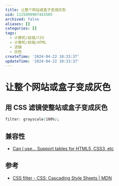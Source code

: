 ```yaml
---
title: 让整个网站或盒子变成灰色
uid: 1125899907443505
archived: false
aliases: []
categories: []
tags:
  - 计算机/前端/CSS
  - 计算机/前端/HTML
  - 滤镜
  - 灰色
createTime: '2024-04-22 10:33:37'
updateTime: '2024-04-22 10:33:37'
---
```


# 让整个网站或盒子变成灰色

## 用 CSS 滤镜使整站或盒子变成灰色

```css
filter: grayscale(100%);
```

## 兼容性

- [Can I use... Support tables for HTML5, CSS3, etc](https://caniuse.com/?search=filter)

## 参考

- [CSS filter - CSS: Cascading Style Sheets | MDN](https://developer.mozilla.org/en-US/docs/Web/CSS/filter)
